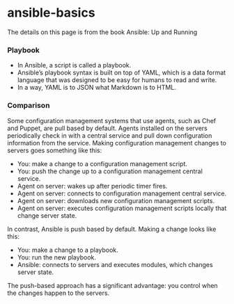 # ansible-basics

The details on this page is from the book Ansible: Up and Running 

### Playbook
- In Ansible, a script is called a playbook.
- Ansible’s playbook syntax is built on top of YAML, which is a data format language that was designed to be easy for humans to read and write.
- In a way, YAML is to JSON what Markdown is to HTML.

### Comparison
Some configuration management systems that use agents, such as Chef and Puppet, are pull based by default. Agents installed on the servers periodically check in with a central service and pull down configuration information from the service. Making configuration management changes to servers goes something like this:

- You: make a change to a configuration management script.
- You: push the change up to a configuration management central service.
- Agent on server: wakes up after periodic timer fires.
- Agent on server: connects to configuration management central service.
- Agent on server: downloads new configuration management scripts.
- Agent on server: executes configuration management scripts locally that change server state.

In contrast, Ansible is push based by default. Making a change looks like this:

- You: make a change to a playbook.
- You: run the new playbook.
- Ansible: connects to servers and executes modules, which changes server state.

The push-based approach has a significant advantage: you control when the changes happen to the servers.
